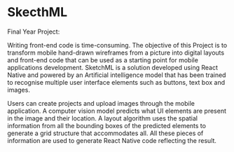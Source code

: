 # SkecthML
Final Year Project: 

Writing front-end code is time-consuming. The objective of this Project is to transform mobile hand-drawn wireframes from a picture into digital layouts and front-end code that can be used as a starting point for mobile applications development. SketchML is a solution developed using React Native and powered by an Artificial intelligence model that has been trained to recognise multiple user interface elements such as buttons, text box and images.

Users can create projects and upload images through the mobile application. A computer vision model predicts what UI elements are present in the image and their location. A layout algorithm uses the spatial information from all the bounding boxes of the predicted elements to generate a grid structure that accommodates all. All these pieces of information are used to generate React Native code reflecting the result.
